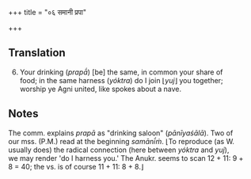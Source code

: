 +++
title = "०६ समानी प्रपा"

+++
## Translation
6. Your drinking (*prapā́*) \[be\] the same, in common your share of  
food; in the same harness (*yóktra*) do I join ⌊*yuj*⌋ you together;  
worship ye Agni united, like spokes about a nave.

## Notes
The comm. explains *prapā* as "drinking saloon" (*pānīyaśālā*). Two of  
our mss. (P.M.) read at the beginning *samānī́ṁ*. ⌊To reproduce (as W.  
usually does) the radical connection (here between *yóktra* and *yuj*),  
we may render 'do I harness you.' The Anukr. seems to scan 12 + 11: 9 +  
8 = 40; the vs. is of course 11 + 11: 8 + 8.⌋
